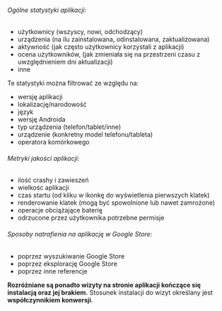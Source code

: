 ###### Ogólne statystyki aplikacji:
- użytkownicy (wszyscy, nowi, odchodzący)
- urządzenia (na ilu zainstalowana, odinstalowana, zaktualizowana)
- aktywność (jak często użytkownicy korzystali z aplikacji)
- ocena użytkowników, (jak zmieniała się na przestrzeni czasu z uwzględnieniem dni aktualizacji)
- inne

Te statystyki można filtrować ze względu na:
- wersję aplikacji
- lokalizację/narodowość
- język
- wersję Androida
- typ urządzenia (telefon/tablet/inne)
- urządzenie (konkretny model telefonu/tableta) 
- operatora komórkowego


###### Metryki jakości aplikacji:
- ilość crashy i zawieszeń
- wielkośc aplikacji
- czas startu (od kliku w ikonkę do wyświetlenia pierwszych klatek)
- renderowanie klatek (mogą być spowolnione lub nawet zamrożone)
- operacje obciążające baterię
- odrzucone przez użytkownika potrzebne permisje


###### Sposoby natrafienia na aplikację w Google Store:
- poprzez wyszukiwanie Google Store
- poprzez eksplorację Google Store
- poprzez inne referencje

**Rozróżniane są ponadto wizyty na stronie aplikacji kończące się instalacją oraz jej brakiem.** Stosunek instalacji do wizyt określany jest **współczynnikiem konwersji**.